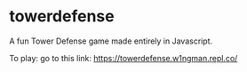 # towerdefense
A fun Tower Defense game made entirely in Javascript.

To play: go to this link: https://towerdefense.w1ngman.repl.co/

